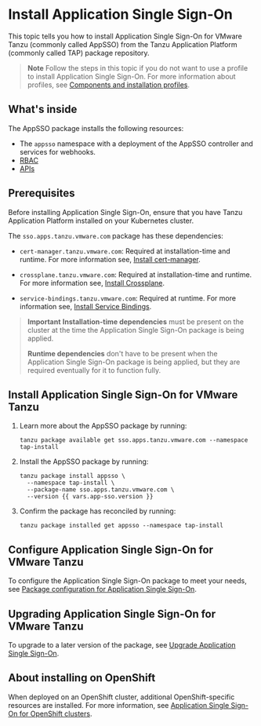 # Install Application Single Sign-On

This topic tells you how to install Application Single Sign-On for VMware Tanzu 
(commonly called AppSSO) from the Tanzu Application Platform (commonly called TAP) 
package repository.

>**Note** Follow the steps in this topic if you do not want to use a profile to install Application Single Sign-On.
For more information about profiles, see [Components and installation profiles](../../../about-package-profiles.hbs.md).

## <a id="whats-inside"></a> What's inside

The AppSSO package installs the following resources:

- The `appsso` namespace with a deployment of the AppSSO controller and services for webhooks.
- [RBAC](../../reference/rbac.hbs.md)
- [APIs](../../reference/api/index.hbs.md)

## <a id="prereqs"></a> Prerequisites

Before installing Application Single Sign-On, ensure that you have Tanzu Application Platform
installed on your Kubernetes cluster.

The `sso.apps.tanzu.vmware.com` package has these dependencies:

- `cert-manager.tanzu.vmware.com`: Required at installation-time and runtime.
  For more information see, [Install cert-manager](../../../cert-manager/install.hbs.md).

- `crossplane.tanzu.vmware.com`: Required at installation-time and runtime.
  For more information see, [Install Crossplane](../../../crossplane/install-crossplane.hbs.md).

- `service-bindings.tanzu.vmware.com`: Required at runtime.
  For more information see, [Install Service Bindings](../../../service-bindings/install-service-bindings.hbs.md).

> **Important** **Installation-time dependencies** must be present on the cluster at the time the
> Application Single Sign-On package is being applied.
>
> **Runtime dependencies** don't have to be present when the Application Single Sign-On package is
> being applied, but they are required eventually for it to function fully.

## <a id="install"></a> Install Application Single Sign-On for VMware Tanzu

1. Learn more about the AppSSO package by running:

   ```console
   tanzu package available get sso.apps.tanzu.vmware.com --namespace tap-install
   ```

1. Install the AppSSO package by running:

   ```console
   tanzu package install appsso \
     --namespace tap-install \
     --package-name sso.apps.tanzu.vmware.com \
     --version {{ vars.app-sso.version }}
   ```

1. Confirm the package has reconciled by running:

   ```console
   tanzu package installed get appsso --namespace tap-install
   ```

## <a id="configure"></a> Configure Application Single Sign-On for VMware Tanzu

To configure the Application Single Sign-On package to meet your needs, see
[Package configuration for Application Single Sign-On](../../reference/package-configuration.hbs.md).

## <a id="upgrade"></a> Upgrading Application Single Sign-On for VMware Tanzu

To upgrade to a later version of the package, see [Upgrade Application Single Sign-On](upgrades.hbs.md).

## <a id="openshift"></a> About installing on OpenShift

When deployed on an OpenShift cluster, additional OpenShift-specific resources are installed.
For more information, see [Application Single Sign-On for OpenShift clusters](../../reference/openshift.hbs.md).
